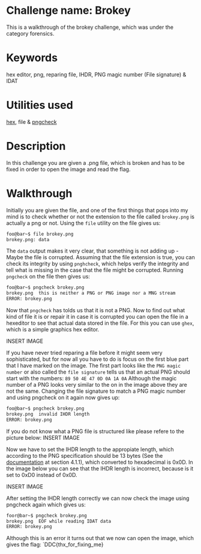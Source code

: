 # Challenge name: Brokey
This is  a walkthrough of the brokey challenge, which was under the category forensics.

# Keywords
hex editor, png, reparing file, IHDR, PNG magic number (File signature) & IDAT

# Utilities used
[hex](https://wiki.gnome.org/Apps/Ghex), file & [pngcheck](https://manpages.debian.org/testing/pngcheck/pngcheck.1.en.html)

# Description 
In this challenge you are given a .png file, which is broken and has to be fixed in order to open 
the image and read the flag.

# Walkthrough
Initially you are given the file, and one of the first things that pops into my mind is to check
whether or not the extension to the file called `brokey.png` is actually a png or not. Using the
`file` utility on the file gives us:

```bash
foo@bar~$ file brokey.png
brokey.png: data
```
The `data` output makes it very clear, that something is not adding up - Maybe the file is corrupted.
Assuming that the file extension is true, you can check its integrity by using `pnghcheck`, which
helps verify the integrity and tell what is missing in the case that the file might be corrupted.
Running `pngcheck` on the file then gives us:

```bash
foo@bar~$ pngcheck brokey.png
brokey.png  this is neither a PNG or PNG image nor a MNG stream
ERROR: brokey.png
```

Now that `pngcheck` has tolds us that it is not a PNG. Now to find out what kind of file it is or repair
it in case it is corrupted you can open the file in a hexeditor to see that actual data stored in the file.
For this you can use `ghex`, which is a simple graphics hex editor.

INSERT IMAGE

If you have never tried reparing a file before it might seem very sophisticated, but for now all you have to do 
is focus on the first blue part that I have marked on the image. The first part looks like the `PNG magic number`
or also called the `file signature` tells us that an actual PNG should start with the numbers:
`89 50 4E 47 0D 0A 1A 0A`
Although the magic number of a PNG looks very similar to the on in the image above they are not the same.
Changing the file signature to match a PNG magic number and using pngcheck on it again now gives up:

```bash
foo@bar~$ pngcheck brokey.png
brokey.png  invalid IHDR length
ERROR: brokey.png
```

If you do not know what a PNG file is structured like please refere to the picture below:
INSERT IMAGE

Now we have to set the IHDR length to the appropiate length, which according to the PNG specification should be
13 bytes (See the [documentation](http://www.libpng.org/pub/png/spec/1.2/PNG-Chunks.html) at section 4.1.1),
which converted to hexadecimal is 0x0D. In the image below you can see that the IHDR length is incorrect,
because is it set to 0xD0 instead of 0x0D.

INSERT IMAGE

After setting the IHDR length correctly we can now check the image using pngcheck again which gives us:
```bash
foor@bar~$ pngcheck brokey.png
brokey.png  EOF while reading IDAT data
ERROR: brokey.png
```
Although this is an error it turns out that we now can open the image, which gives the flag:
`DDC{thx_for_fixing_me}
